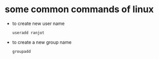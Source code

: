 # some common commands of linux 

- to create new user name
  
  ```
  useradd ranjot
  ```
- to create a new group name
  ```
  groupadd
  ```
  
